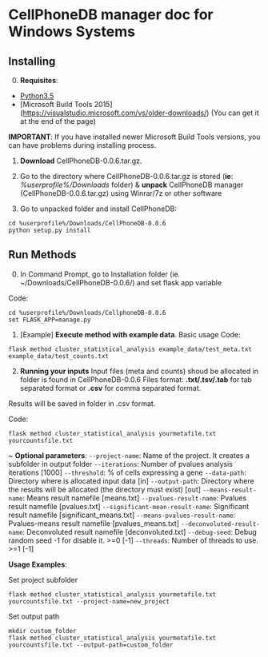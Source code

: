 # CellPhoneDB  manager doc for Windows Systems

## Installing
0. **Requisites**:
- [Python3.5](https://www.python.org/downloads/release/python-366/)
- [Microsoft Build Tools 2015] (https://visualstudio.microsoft.com/vs/older-downloads/) (You can get it at the end of the page)

**IMPORTANT**:
If you have installed newer Microsoft Build Tools versions, you can have problems during installing process.


1. **Download** CellPhoneDB-0.0.6.tar.gz.

2. Go to the directory where CellPhoneDB-0.0.6.tar.gz is stored (**ie**: _%userprofile%/Downloads_ folder) & **unpack** CellPhoneDB manager (CellPhoneDB-0.0.6.tar.gz) using Winrar/7z or other software

3. Go to unpacked folder and install CellPhoneDB:

```
cd %userprofile%/Downloads/CellPhoneDB-0.0.6
python setup.py install
```


## Run Methods
0. In Command Prompt, go to Installation folder (ie. ~/Downloads/CellPhoneDB-0.0.6/) and set flask app variable

Code:
```
cd %userprofile%/Downloads/CellphoneDB-0.0.6
set FLASK_APP=manage.py
```


1. [Example] **Execute method with example data**.
Basic usage
Code:
```
flask method cluster_statistical_analysis example_data/test_meta.txt example_data/test_counts.txt
```

2. **Running your inputs**
Input files (meta and counts) shoud be allocated in  folder is found in CellPhoneDB-0.0.6
Files format: **.txt/.tsv/.tab** for tab separated format or **.csv** for comma separated format.


Results will be saved in  folder in .csv format.

Code:
```shell
flask method cluster_statistical_analysis yourmetafile.txt yourcountsfile.txt
```


~ **Optional parameters**:
`--project-name`: Name of the project. It creates a subfolder in output folder
`--iterations`: Number of pvalues analysis iterations [1000]
`--threshold`: % of cells expressing a gene
`--data-path`: Directory where is allocated input data [in]
`--output-path`: Directory where the results will be allocated (the directory must exist) [out]
`--means-result-name`: Means result namefile [means.txt]
`--pvalues-result-name`: Pvalues result namefile [pvalues.txt]
`--significant-mean-result-name`: Significant result namefile [significant_means.txt]
`--means-pvalues-result-name`: Pvalues-means result namefile [pvalues_means.txt]
`--deconvoluted-result-name`: Deconvoluted result namefile [deconvoluted.txt]
`--debug-seed`: Debug random seed -1 for disable it. >=0 [-1]
`--threads`: Number of threads to use. >=1 [-1]

**Usage Examples**:

Set project subfolder
```shell
flask method cluster_statistical_analysis yourmetafile.txt yourcountsfile.txt --project-name=new_project
```

Set output path
```shell
mkdir custom_folder
flask method cluster_statistical_analysis yourmetafile.txt yourcountsfile.txt --output-path=custom_folder
```